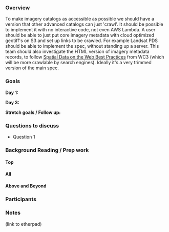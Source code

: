 ### Overview

To make imagery catalogs as accessible as possible we should have a version that other advanced catalogs can just 'crawl'. 
It should be possible to implement it with no interactive code, not even AWS Lambda. A user should be able to just put core imagery metadata with cloud optimized geotiff's on S3 and set up links to be crawled. 
For example Landsat PDS should be able to implement the spec, without standing up a server. This team should also 
investigate the HTML version of imagery metadata records, to follow [Spatial Data on the Web Best Practices](https://www.w3.org/TR/sdw-bp/) from WC3 
(which will be more crawlable by search engines). Ideally it's a very trimmed version of the main spec.
 
### Goals

**Day 1:** 

**Day 3:** 

**Stretch goals / Follow up:**

 
### Questions to discuss

* Question 1

 
### Background Reading / Prep work
 
#### Top

 
#### All


#### Above and Beyond

 
### Participants

 
### Notes 
(link to etherpad)
